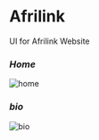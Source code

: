 # Afrilink
UI for Afrilink Website

### *Home*
![home](https://github.com/projectfinalaudio/afrilink/blob/master/previews/home.PNG)

### *bio*
![bio](https://github.com/projectfinalaudio/afrilink/blob/master/previews/bio.PNG)
